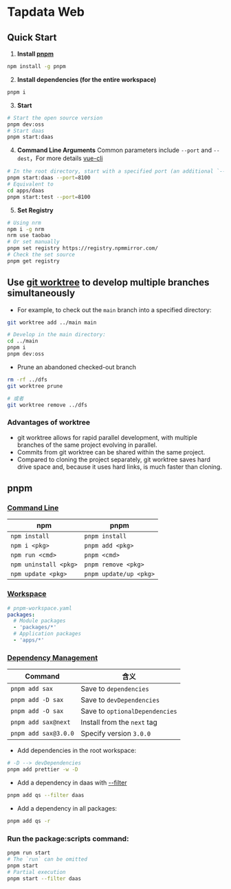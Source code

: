 # Tapdata Web


## Quick Start


1. **Install [pnpm](https://pnpm.io/)**
```bash
npm install -g pnpm
```

2. **Install dependencies (for the entire workspace)**
```bash
pnpm i
```

3. **Start**
```bash
# Start the open source version
pnpm dev:oss
# Start daas
pnpm start:daas
```

4. **Command Line Arguments**
Common parameters include `--port` and `--dest`，For more details [vue-cli](https://cli.vuejs.org/zh/guide/cli-service.html#%E4%BD%BF%E7%94%A8%E5%91%BD%E4%BB%A4)
```bash
# In the root directory, start with a specified port (an additional `--` may be needed on Windows)
pnpm start:daas --port=8100
# Equivalent to
cd apps/daas
pnpm start:test --port=8100
```

5. **Set Registry**
```bash
# Using nrm
npm i -g nrm
nrm use taobao
# Or set manually
pnpm set registry https://registry.npmmirror.com/ 
# Check the set source
pnpm get registry
```

## Use [git worktree](https://git-scm.com/docs/git-worktree) to develop multiple branches simultaneously

- For example, to check out the ``main`` branch into a specified directory:

```bash
git worktree add ../main main

# Develop in the main directory:
cd ../main
pnpm i
pnpm dev:oss
``` 

- Prune an abandoned checked-out branch

```bash
rm -rf ../dfs
git worktree prune

# 或者
git worktree remove ../dfs
``` 

### Advantages of worktree

- git worktree allows for rapid parallel development, with multiple branches of the same project evolving in parallel.
- Commits from git worktree can be shared within the same project.
- Compared to cloning the project separately, git worktree saves hard drive space and, because it uses hard links, is much faster than cloning.

## pnpm

### [Command Line](https://pnpm.io/pnpm-cli)

| npm                   | pnpm                   |
|-----------------------|------------------------|
| `npm install`         | `pnpm install`         |
| `npm i <pkg>`         | `pnpm add <pkg>`       |
| `npm run <cmd>`       | `pnpm <cmd>`           |
| `npm uninstall <pkg>` | `pnpm remove <pkg>`    |
| `npm update <pkg>`    | `pnpm update/up <pkg>` |

### [Workspace](https://pnpm.io/workspaces)

```yaml
# pnpm-workspace.yaml
packages:
  # Module packages
  - 'packages/*'
  # Application packages
  - 'apps/*'
```

### [Dependency Management](https://pnpm.io/cli/add)

| Command              | 含义                          |
| -------------------- | ----------------------------- |
| `pnpm add sax`       | Save to `dependencies`         |
| `pnpm add -D sax`    | Save to `devDependencies`      |
| `pnpm add -O sax`    | Save to `optionalDependencies` |
| `pnpm add sax@next`  | Install from the `next` tag       |
| `pnpm add sax@3.0.0` | Specify version `3.0.0`          |

- Add dependencies in the root workspace:
```bash
# -D --> devDependencies
pnpm add prettier -w -D
```

- Add a dependency in daas with [--filter](https://pnpm.io/filtering)
```bash
pnpm add qs --filter daas
```

- Add a dependency in all packages:
```bash
pnpm add qs -r
```

### Run the package:scripts command:

```bash
pnpm run start
# The `run` can be omitted
pnpm start
# Partial execution
pnpm start --filter daas
```
